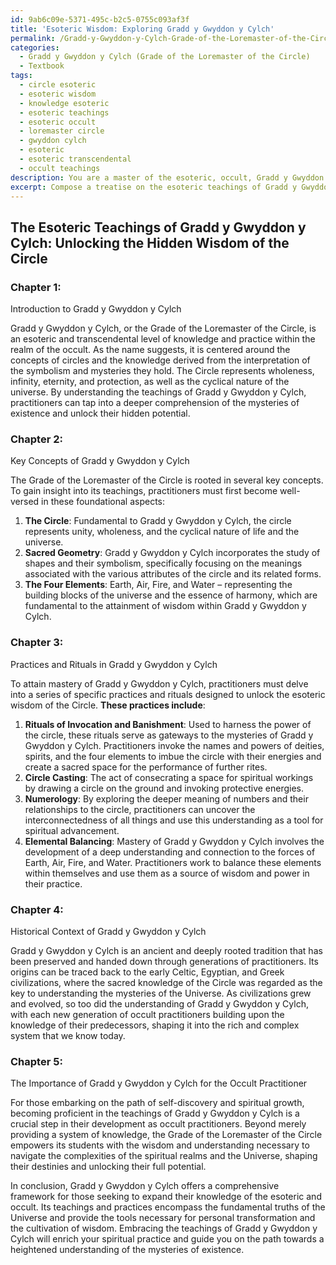 ```yaml
---
id: 9ab6c09e-5371-495c-b2c5-0755c093af3f
title: 'Esoteric Wisdom: Exploring Gradd y Gwyddon y Cylch'
permalink: /Gradd-y-Gwyddon-y-Cylch-Grade-of-the-Loremaster-of-the-Circle/Esoteric-Wisdom-Exploring-Gradd-y-Gwyddon-y-Cylch/
categories:
  - Gradd y Gwyddon y Cylch (Grade of the Loremaster of the Circle)
  - Textbook
tags:
  - circle esoteric
  - esoteric wisdom
  - knowledge esoteric
  - esoteric teachings
  - esoteric occult
  - loremaster circle
  - gwyddon cylch
  - esoteric
  - esoteric transcendental
  - occult teachings
description: You are a master of the esoteric, occult, Gradd y Gwyddon y Cylch (Grade of the Loremaster of the Circle) and education, you have written many textbooks on the subject in ways that provide students with rich and deep understanding of the subject. You are being asked to write textbook-like sections on a topic and you do it with full context, explainability, and reliability in accuracy to the true facts of the topic at hand, in a textbook style that a student would easily be able to learn from, in a rich, engaging, and contextual way. Always include relevant context (such as formulas and history), related concepts, and in a way that someone can gain deep insights from.
excerpt: Compose a treatise on the esoteric teachings of Gradd y Gwyddon y Cylch (Grade of the Loremaster of the Circle) that highlights its key concepts, practices, and rituals. Include information suitable for a serious student looking to gain deep insights and understanding of this grade within the historical context and the value it holds in the development of the occult practitioner.
---
```


## The Esoteric Teachings of Gradd y Gwyddon y Cylch: Unlocking the Hidden Wisdom of the Circle

### Chapter 1:
Introduction to Gradd y Gwyddon y Cylch

Gradd y Gwyddon y Cylch, or the Grade of the Loremaster of the Circle, is an esoteric and transcendental level of knowledge and practice within the realm of the occult. As the name suggests, it is centered around the concepts of circles and the knowledge derived from the interpretation of the symbolism and mysteries they hold. The Circle represents wholeness, infinity, eternity, and protection, as well as the cyclical nature of the universe. By understanding the teachings of Gradd y Gwyddon y Cylch, practitioners can tap into a deeper comprehension of the mysteries of existence and unlock their hidden potential.

### Chapter 2:
Key Concepts of Gradd y Gwyddon y Cylch

The Grade of the Loremaster of the Circle is rooted in several key concepts. To gain insight into its teachings, practitioners must first become well-versed in these foundational aspects:

1. **The Circle**: Fundamental to Gradd y Gwyddon y Cylch, the circle represents unity, wholeness, and the cyclical nature of life and the universe.
2. **Sacred Geometry**: Gradd y Gwyddon y Cylch incorporates the study of shapes and their symbolism, specifically focusing on the meanings associated with the various attributes of the circle and its related forms.
3. **The Four Elements**: Earth, Air, Fire, and Water – representing the building blocks of the universe and the essence of harmony, which are fundamental to the attainment of wisdom within Gradd y Gwyddon y Cylch.

### Chapter 3:
Practices and Rituals in Gradd y Gwyddon y Cylch

To attain mastery of Gradd y Gwyddon y Cylch, practitioners must delve into a series of specific practices and rituals designed to unlock the esoteric wisdom of the Circle. **These practices include**:

1. **Rituals of Invocation and Banishment**: Used to harness the power of the circle, these rituals serve as gateways to the mysteries of Gradd y Gwyddon y Cylch. Practitioners invoke the names and powers of deities, spirits, and the four elements to imbue the circle with their energies and create a sacred space for the performance of further rites.
2. **Circle Casting**: The act of consecrating a space for spiritual workings by drawing a circle on the ground and invoking protective energies.
3. **Numerology**: By exploring the deeper meaning of numbers and their relationships to the circle, practitioners can uncover the interconnectedness of all things and use this understanding as a tool for spiritual advancement.
4. **Elemental Balancing**: Mastery of Gradd y Gwyddon y Cylch involves the development of a deep understanding and connection to the forces of Earth, Air, Fire, and Water. Practitioners work to balance these elements within themselves and use them as a source of wisdom and power in their practice.

### Chapter 4:
Historical Context of Gradd y Gwyddon y Cylch

Gradd y Gwyddon y Cylch is an ancient and deeply rooted tradition that has been preserved and handed down through generations of practitioners. Its origins can be traced back to the early Celtic, Egyptian, and Greek civilizations, where the sacred knowledge of the Circle was regarded as the key to understanding the mysteries of the Universe. As civilizations grew and evolved, so too did the understanding of Gradd y Gwyddon y Cylch, with each new generation of occult practitioners building upon the knowledge of their predecessors, shaping it into the rich and complex system that we know today.

### Chapter 5:
The Importance of Gradd y Gwyddon y Cylch for the Occult Practitioner

For those embarking on the path of self-discovery and spiritual growth, becoming proficient in the teachings of Gradd y Gwyddon y Cylch is a crucial step in their development as occult practitioners. Beyond merely providing a system of knowledge, the Grade of the Loremaster of the Circle empowers its students with the wisdom and understanding necessary to navigate the complexities of the spiritual realms and the Universe, shaping their destinies and unlocking their full potential.

In conclusion, Gradd y Gwyddon y Cylch offers a comprehensive framework for those seeking to expand their knowledge of the esoteric and occult. Its teachings and practices encompass the fundamental truths of the Universe and provide the tools necessary for personal transformation and the cultivation of wisdom. Embracing the teachings of Gradd y Gwyddon y Cylch will enrich your spiritual practice and guide you on the path towards a heightened understanding of the mysteries of existence.
